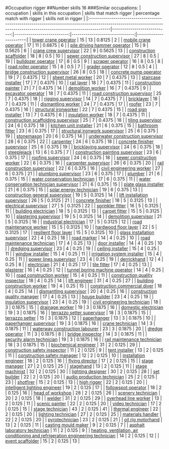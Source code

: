 #Occupation rigger
##Number skills 16
###Similar occupations:
| occupation                                                                                                                                                            |   skills in this occupation |   skills that match rigger |   percentage match with rigger |   skills not in rigger |
|:----------------------------------------------------------------------------------------------------------------------------------------------------------------------|----------------------------:|---------------------------:|-------------------------------:|-----------------------:|
| [tower crane operator](tower_crane_operator.md)                                                                                                                       |                          15 |                         13 |                         0.8125 |                      2 |
| [mobile crane operator](mobile_crane_operator.md)                                                                                                                     |                          17 |                         11 |                         0.6875 |                      6 |
| [pile driving hammer operator](pile_driving_hammer_operator.md)                                                                                                       |                          15 |                          9 |                         0.5625 |                      6 |
| [crane crew supervisor](crane_crew_supervisor.md)                                                                                                                     |                          22 |                          9 |                         0.5625 |                     13 |
| [construction scaffolder](construction_scaffolder.md)                                                                                                                 |                          18 |                          8 |                         0.5    |                     10 |
| [sewer construction supervisor](sewer_construction_supervisor.md)                                                                                                     |                          27 |                          8 |                         0.5    |                     19 |
| [bulldozer operator](bulldozer_operator.md)                                                                                                                           |                          17 |                          8 |                         0.5    |                      9 |
| [scraper operator](scraper_operator.md)                                                                                                                               |                          16 |                          8 |                         0.5    |                      8 |
| [road roller operator](road_roller_operator.md)                                                                                                                       |                          15 |                          8 |                         0.5    |                      7 |
| [grader operator](grader_operator.md)                                                                                                                                 |                          12 |                          8 |                         0.5    |                      4 |
| [bridge construction supervisor](bridge_construction_supervisor.md)                                                                                                   |                          26 |                          8 |                         0.5    |                     18 |
| [concrete pump operator](concrete_pump_operator.md)                                                                                                                   |                          19 |                          7 |                         0.4375 |                     12 |
| [sheet metal worker](sheet_metal_worker.md)                                                                                                                           |                          20 |                          7 |                         0.4375 |                     13 |
| [staircase installer](staircase_installer.md)                                                                                                                         |                          17 |                          7 |                         0.4375 |                     10 |
| [rail layer](rail_layer.md)                                                                                                                                           |                          18 |                          7 |                         0.4375 |                     11 |
| [construction painter](construction_painter.md)                                                                                                                       |                          21 |                          7 |                         0.4375 |                     14 |
| [demolition worker](demolition_worker.md)                                                                                                                             |                          16 |                          7 |                         0.4375 |                      9 |
| [excavator operator](excavator_operator.md)                                                                                                                           |                          18 |                          7 |                         0.4375 |                     11 |
| [road construction supervisor](road_construction_supervisor.md)                                                                                                       |                          25 |                          7 |                         0.4375 |                     18 |
| [rigging supervisor](rigging_supervisor.md)                                                                                                                           |                          14 |                          7 |                         0.4375 |                      7 |
| [bricklayer](bricklayer.md)                                                                                                                                           |                          18 |                          7 |                         0.4375 |                     11 |
| [dismantling worker](dismantling_worker.md)                                                                                                                           |                          24 |                          7 |                         0.4375 |                     17 |
| [roofer](roofer.md)                                                                                                                                                   |                          23 |                          7 |                         0.4375 |                     16 |
| [structural ironworker](structural_ironworker.md)                                                                                                                     |                          22 |                          7 |                         0.4375 |                     15 |
| [road sign installer](road_sign_installer.md)                                                                                                                         |                          13 |                          7 |                         0.4375 |                      6 |
| [insulation worker](insulation_worker.md)                                                                                                                             |                          18 |                          7 |                         0.4375 |                     11 |
| [construction scaffolding supervisor](construction_scaffolding_supervisor.md)                                                                                         |                          25 |                          7 |                         0.4375 |                     18 |
| [tiling supervisor](tiling_supervisor.md)                                                                                                                             |                          24 |                          6 |                         0.375  |                     18 |
| [kitchen unit installer](kitchen_unit_installer.md)                                                                                                                   |                          21 |                          6 |                         0.375  |                     15 |
| [bathroom fitter](bathroom_fitter.md)                                                                                                                                 |                          23 |                          6 |                         0.375  |                     17 |
| [structural ironwork supervisor](structural_ironwork_supervisor.md)                                                                                                   |                          25 |                          6 |                         0.375  |                     19 |
| [stonemason](stonemason.md)                                                                                                                                           |                          20 |                          6 |                         0.375  |                     14 |
| [underwater construction supervisor](underwater_construction_supervisor.md)                                                                                           |                          28 |                          6 |                         0.375  |                     22 |
| [carpenter](carpenter.md)                                                                                                                                             |                          24 |                          6 |                         0.375  |                     18 |
| [concrete finisher supervisor](concrete_finisher_supervisor.md)                                                                                                       |                          25 |                          6 |                         0.375  |                     19 |
| [bricklaying supervisor](bricklaying_supervisor.md)                                                                                                                   |                          24 |                          6 |                         0.375  |                     18 |
| [steeplejack](steeplejack.md)                                                                                                                                         |                          13 |                          6 |                         0.375  |                      7 |
| [construction painting supervisor](construction_painting_supervisor.md)                                                                                               |                          23 |                          6 |                         0.375  |                     17 |
| [roofing supervisor](roofing_supervisor.md)                                                                                                                           |                          24 |                          6 |                         0.375  |                     18 |
| [sewer construction worker](sewer_construction_worker.md)                                                                                                             |                          22 |                          6 |                         0.375  |                     16 |
| [carpenter supervisor](carpenter_supervisor.md)                                                                                                                       |                          26 |                          6 |                         0.375  |                     20 |
| [rail construction supervisor](rail_construction_supervisor.md)                                                                                                       |                          22 |                          6 |                         0.375  |                     16 |
| [civil engineering worker](civil_engineering_worker.md)                                                                                                               |                          27 |                          6 |                         0.375  |                     21 |
| [plumbing supervisor](plumbing_supervisor.md)                                                                                                                         |                          23 |                          6 |                         0.375  |                     17 |
| [plumber](plumber.md)                                                                                                                                                 |                          21 |                          6 |                         0.375  |                     15 |
| [water conservation technician](water_conservation_technician.md)                                                                                                     |                          17 |                          6 |                         0.375  |                     11 |
| [water conservation technician supervisor](water_conservation_technician_supervisor.md)                                                                               |                          21 |                          6 |                         0.375  |                     15 |
| [plate glass installer](plate_glass_installer.md)                                                                                                                     |                          21 |                          6 |                         0.375  |                     15 |
| [solar energy technician](solar_energy_technician.md)                                                                                                                 |                          19 |                          6 |                         0.375  |                     13 |
| [construction general supervisor](construction_general_supervisor.md)                                                                                                 |                          19 |                          5 |                         0.3125 |                     14 |
| [lift installation supervisor](lift_installation_supervisor.md)                                                                                                       |                          26 |                          5 |                         0.3125 |                     21 |
| [concrete finisher](concrete_finisher.md)                                                                                                                             |                          18 |                          5 |                         0.3125 |                     13 |
| [electrical supervisor](electrical_supervisor.md)                                                                                                                     |                          27 |                          5 |                         0.3125 |                     22 |
| [sprinkler fitter](sprinkler_fitter.md)                                                                                                                               |                          16 |                          5 |                         0.3125 |                     11 |
| [building electrician](building_electrician.md)                                                                                                                       |                          18 |                          5 |                         0.3125 |                     13 |
| [carpet fitter](carpet_fitter.md)                                                                                                                                     |                          15 |                          5 |                         0.3125 |                     10 |
| [plastering supervisor](plastering_supervisor.md)                                                                                                                     |                          19 |                          5 |                         0.3125 |                     14 |
| [demolition supervisor](demolition_supervisor.md)                                                                                                                     |                          21 |                          5 |                         0.3125 |                     16 |
| [industrial electrician](industrial_electrician.md)                                                                                                                   |                          17 |                          5 |                         0.3125 |                     12 |
| [road maintenance worker](road_maintenance_worker.md)                                                                                                                 |                          15 |                          5 |                         0.3125 |                     10 |
| [hardwood floor layer](hardwood_floor_layer.md)                                                                                                                       |                          22 |                          5 |                         0.3125 |                     17 |
| [resilient floor layer](resilient_floor_layer.md)                                                                                                                     |                          15 |                          5 |                         0.3125 |                     10 |
| [glass installation supervisor](glass_installation_supervisor.md)                                                                                                     |                          22 |                          4 |                         0.25   |                     18 |
| [road marker](road_marker.md)                                                                                                                                         |                          14 |                          4 |                         0.25   |                     10 |
| [road maintenance technician](road_maintenance_technician.md)                                                                                                         |                          17 |                          4 |                         0.25   |                     13 |
| [door installer](door_installer.md)                                                                                                                                   |                          14 |                          4 |                         0.25   |                     10 |
| [dredging supervisor](dredging_supervisor.md)                                                                                                                         |                          23 |                          4 |                         0.25   |                     19 |
| [ceiling installer](ceiling_installer.md)                                                                                                                             |                          15 |                          4 |                         0.25   |                     11 |
| [window installer](window_installer.md)                                                                                                                               |                          15 |                          4 |                         0.25   |                     11 |
| [irrigation system installer](irrigation_system_installer.md)                                                                                                         |                          15 |                          4 |                         0.25   |                     11 |
| [power lines supervisor](power_lines_supervisor.md)                                                                                                                   |                          23 |                          4 |                         0.25   |                     19 |
| [derrickhand](derrickhand.md)                                                                                                                                         |                          12 |                          4 |                         0.25   |                      8 |
| [electrician](electrician.md)                                                                                                                                         |                          21 |                          4 |                         0.25   |                     17 |
| [tile fitter](tile_fitter.md)                                                                                                                                         |                          17 |                          4 |                         0.25   |                     13 |
| [plasterer](plasterer.md)                                                                                                                                             |                          16 |                          4 |                         0.25   |                     12 |
| [tunnel boring machine operator](tunnel_boring_machine_operator.md)                                                                                                   |                          14 |                          4 |                         0.25   |                     10 |
| [road construction worker](road_construction_worker.md)                                                                                                               |                          15 |                          4 |                         0.25   |                     11 |
| [construction quality inspector](construction_quality_inspector.md)                                                                                                   |                          18 |                          4 |                         0.25   |                     14 |
| [lift engineer](lift_engineer.md)                                                                                                                                     |                          31 |                          4 |                         0.25   |                     27 |
| [building construction worker](building_construction_worker.md)                                                                                                       |                          19 |                          4 |                         0.25   |                     15 |
| [construction commercial diver](construction_commercial_diver.md)                                                                                                     |                          18 |                          4 |                         0.25   |                     14 |
| [dismantling supervisor](dismantling_supervisor.md)                                                                                                                   |                          20 |                          4 |                         0.25   |                     16 |
| [construction quality manager](construction_quality_manager.md)                                                                                                       |                          17 |                          4 |                         0.25   |                     13 |
| [house builder](house_builder.md)                                                                                                                                     |                          23 |                          4 |                         0.25   |                     19 |
| [insulation supervisor](insulation_supervisor.md)                                                                                                                     |                          23 |                          4 |                         0.25   |                     19 |
| [civil engineering technician](civil_engineering_technician.md)                                                                                                       |                          18 |                          3 |                         0.1875 |                     15 |
| [drainage worker](drainage_worker.md)                                                                                                                                 |                          19 |                          3 |                         0.1875 |                     16 |
| [domestic electrician](domestic_electrician.md)                                                                                                                       |                          19 |                          3 |                         0.1875 |                     16 |
| [terrazzo setter supervisor](terrazzo_setter_supervisor.md)                                                                                                           |                          18 |                          3 |                         0.1875 |                     15 |
| [terrazzo setter](terrazzo_setter.md)                                                                                                                                 |                          15 |                          3 |                         0.1875 |                     12 |
| [paperhanger](paperhanger.md)                                                                                                                                         |                          13 |                          3 |                         0.1875 |                     10 |
| [paperhanger supervisor](paperhanger_supervisor.md)                                                                                                                   |                          19 |                          3 |                         0.1875 |                     16 |
| [crane technician](crane_technician.md)                                                                                                                               |                          14 |                          3 |                         0.1875 |                     11 |
| [waterway construction labourer](waterway_construction_labourer.md)                                                                                                   |                          23 |                          3 |                         0.1875 |                     20 |
| [dredge operator](dredge_operator.md)                                                                                                                                 |                          11 |                          3 |                         0.1875 |                      8 |
| [bridge inspector](bridge_inspector.md)                                                                                                                               |                          14 |                          3 |                         0.1875 |                     11 |
| [security alarm technician](security_alarm_technician.md)                                                                                                             |                          19 |                          3 |                         0.1875 |                     16 |
| [rail maintenance technician](rail_maintenance_technician.md)                                                                                                         |                          18 |                          3 |                         0.1875 |                     15 |
| [biochemical engineer](biochemical_engineer.md)                                                                                                                       |                          31 |                          2 |                         0.125  |                     29 |
| [construction safety inspector](construction_safety_inspector.md)                                                                                                     |                          11 |                          2 |                         0.125  |                      9 |
| [tent installer](tent_installer.md)                                                                                                                                   |                          13 |                          2 |                         0.125  |                     11 |
| [construction safety manager](construction_safety_manager.md)                                                                                                         |                          12 |                          2 |                         0.125  |                     10 |
| [installation engineer](installation_engineer.md)                                                                                                                     |                          18 |                          2 |                         0.125  |                     16 |
| [flying director](flying_director.md)                                                                                                                                 |                          17 |                          2 |                         0.125  |                     15 |
| [stage manager](stage_manager.md)                                                                                                                                     |                          27 |                          2 |                         0.125  |                     25 |
| [stagehand](stagehand.md)                                                                                                                                             |                          13 |                          2 |                         0.125  |                     11 |
| [stage machinist](stage_machinist.md)                                                                                                                                 |                          32 |                          2 |                         0.125  |                     30 |
| [lighting designer](lighting_designer.md)                                                                                                                             |                          30 |                          2 |                         0.125  |                     28 |
| [set builder](set_builder.md)                                                                                                                                         |                          22 |                          2 |                         0.125  |                     20 |
| [audio production technician](audio_production_technician.md)                                                                                                         |                          25 |                          2 |                         0.125  |                     23 |
| [shotfirer](shotfirer.md)                                                                                                                                             |                          15 |                          2 |                         0.125  |                     13 |
| [high rigger](high_rigger.md)                                                                                                                                         |                          22 |                          2 |                         0.125  |                     20 |
| [intelligent lighting engineer](intelligent_lighting_engineer.md)                                                                                                     |                          19 |                          2 |                         0.125  |                     17 |
| [followspot operator](followspot_operator.md)                                                                                                                         |                          18 |                          2 |                         0.125  |                     16 |
| [head of workshop](head_of_workshop.md)                                                                                                                               |                          28 |                          2 |                         0.125  |                     26 |
| [scenery technician](scenery_technician.md)                                                                                                                           |                          20 |                          2 |                         0.125  |                     18 |
| [welder](welder.md)                                                                                                                                                   |                          31 |                          2 |                         0.125  |                     29 |
| [overhead line worker](overhead_line_worker.md)                                                                                                                       |                          13 |                          2 |                         0.125  |                     11 |
| [scenic painter](scenic_painter.md)                                                                                                                                   |                          22 |                          2 |                         0.125  |                     20 |
| [video technician](video_technician.md)                                                                                                                               |                          17 |                          2 |                         0.125  |                     15 |
| [stage technician](stage_technician.md)                                                                                                                               |                          43 |                          2 |                         0.125  |                     41 |
| [thermal engineer](thermal_engineer.md)                                                                                                                               |                          22 |                          2 |                         0.125  |                     20 |
| [lighting technician](lighting_technician.md)                                                                                                                         |                          27 |                          2 |                         0.125  |                     25 |
| [materials handler](materials_handler.md)                                                                                                                             |                          22 |                          2 |                         0.125  |                     20 |
| [pyrotechnician](pyrotechnician.md)                                                                                                                                   |                          23 |                          2 |                         0.125  |                     21 |
| [oil rig motorhand](oil_rig_motorhand.md)                                                                                                                             |                          13 |                          2 |                         0.125  |                     11 |
| [casting mould maker](casting_mould_maker.md)                                                                                                                         |                           9 |                          2 |                         0.125  |                      7 |
| [asphalt laboratory technician](asphalt_laboratory_technician.md)                                                                                                     |                          11 |                          2 |                         0.125  |                      9 |
| [heating, ventilation, air conditioning and refrigeration engineering technician](heating,_ventilation,_air_conditioning_and_refrigeration_engineering_technician.md) |                          14 |                          2 |                         0.125  |                     12 |
| [event scaffolder](event_scaffolder.md)                                                                                                                               |                          15 |                          2 |                         0.125  |                     13 |
